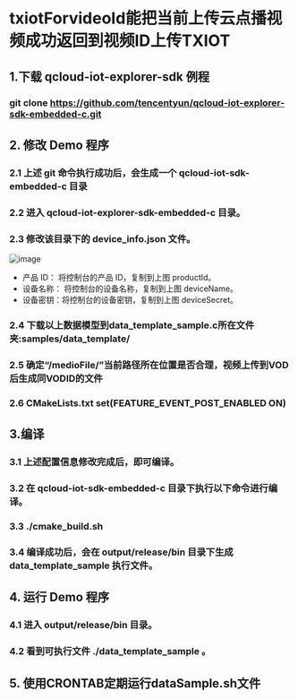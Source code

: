 # txiotForvideoId能把当前上传云点播视频成功返回到视频ID上传TXIOT 
## 1.下载 qcloud-iot-explorer-sdk 例程
### git clone https://github.com/tencentyun/qcloud-iot-explorer-sdk-embedded-c.git
## 2. 修改 Demo 程序
### 2.1 上述 git 命令执行成功后，会生成一个 qcloud-iot-sdk-embedded-c 目录
### 2.2 进入 qcloud-iot-explorer-sdk-embedded-c 目录。
### 2.3 修改该目录下的 device_info.json 文件。
![image](https://user-images.githubusercontent.com/4545727/209934066-480950d1-c875-49b0-b0cb-c00288bd36a9.png)

- 产品 ID： 将控制台的产品 ID，复制到上图 productId。
- 设备名称： 将控制台的设备名称，复制到上图 deviceName。
- 设备密钥：将控制台的设备密钥，复制到上图 deviceSecret。
### 2.4 下载以上数据模型到data_template_sample.c所在文件夹:samples/data_template/
### 2.5 确定“/medioFile/”当前路径所在位置是否合理，视频上传到VOD后生成同VODID的文件
### 2.6 CMakeLists.txt set(FEATURE_EVENT_POST_ENABLED ON)
## 3.编译
### 3.1 上述配置信息修改完成后，即可编译。
### 3.2 在 qcloud-iot-sdk-embedded-c 目录下执行以下命令进行编译。
### 3.3 ./cmake_build.sh
### 3.4 编译成功后，会在 output/release/bin 目录下生成 data_template_sample 执行文件。
## 4. 运行 Demo 程序
### 4.1 进入 output/release/bin 目录。
### 4.2 看到可执行文件 ./data_template_sample 。
## 5. 使用CRONTAB定期运行dataSample.sh文件



